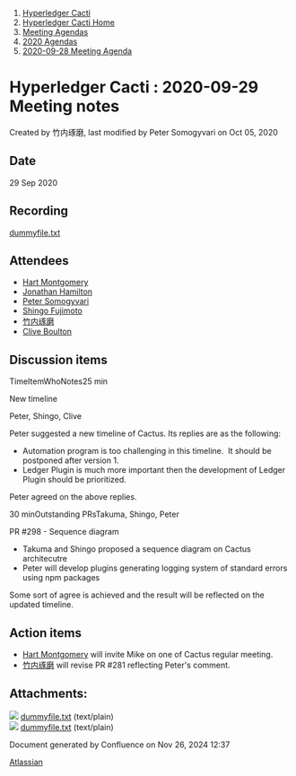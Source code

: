 1. [Hyperledger Cacti](index.html)
2. [Hyperledger Cacti Home](Hyperledger-Cacti-Home_20414469.html)
3. [Meeting Agendas](Meeting-Agendas_20414488.html)
4. [2020 Agendas](2020-Agendas_20414504.html)
5. [2020-09-28 Meeting Agenda](2020-09-28-Meeting-Agenda_20414708.html)

# Hyperledger Cacti : 2020-09-29 Meeting notes

Created by 竹内琢磨, last modified by Peter Somogyvari on Oct 05, 2020

## Date

29 Sep 2020

## Recording

[dummyfile.txt](attachments/20414710/20414714.txt)

## Attendees

- [Hart Montgomery](https://lf-hyperledger.atlassian.net/wiki/people/712020:86f447c0-86dc-43b3-ac03-6a31923bbb84?ref=confluence)
- [Jonathan Hamilton](https://lf-hyperledger.atlassian.net/wiki/people/557058:b67865d6-864d-4728-91f1-8b4e178a6466?ref=confluence)
- [Peter Somogyvari](https://lf-hyperledger.atlassian.net/wiki/people/557058:cae262a4-be99-4f5e-a36e-bf20a5c795f2?ref=confluence)
- [Shingo Fujimoto](https://lf-hyperledger.atlassian.net/wiki/people/712020:14e583f1-56ad-4e76-a373-78870fbd000f?ref=confluence)
- [竹内琢磨](https://lf-hyperledger.atlassian.net/wiki/people/70121:99daf5c8-226c-43d4-9f24-0a46a0546192?ref=confluence)
- [Clive Boulton](https://lf-hyperledger.atlassian.net/wiki/people/70121:cd28b3ec-0f42-4c0a-a8a5-83954ab74aad?ref=confluence)

## Discussion items

TimeItemWhoNotes25 min

New timeline

Peter, Shingo, Clive

Peter suggested a new timeline of Cactus. Its replies are as the following:

- Automation program is too challenging in this timeline.  It should be postponed after version 1.
- Ledger Plugin is much more important then the development of Ledger Plugin should be prioritized.

Peter agreed on the above replies. 

30 minOutstanding PRsTakuma, Shingo, Peter

PR #298 - Sequence diagram

- Takuma and Shingo proposed a sequence diagram on Cactus architecutre
- Peter will develop plugins generating logging system of standard errors using npm packages

Some sort of agree is achieved and the result will be reflected on the updated timeline.

## Action items

- [Hart Montgomery](https://lf-hyperledger.atlassian.net/wiki/people/712020:86f447c0-86dc-43b3-ac03-6a31923bbb84?ref=confluence) will invite Mike on one of Cactus regular meeting.
- [竹内琢磨](https://lf-hyperledger.atlassian.net/wiki/people/70121:99daf5c8-226c-43d4-9f24-0a46a0546192?ref=confluence) will revise PR #281 reflecting Peter's comment.

## Attachments:

![](images/icons/bullet_blue.gif) [dummyfile.txt](attachments/20414710/20414714.txt) (text/plain)  
![](images/icons/bullet_blue.gif) [dummyfile.txt](attachments/20414710/20414715.txt) (text/plain)

Document generated by Confluence on Nov 26, 2024 12:37

[Atlassian](http://www.atlassian.com/)
